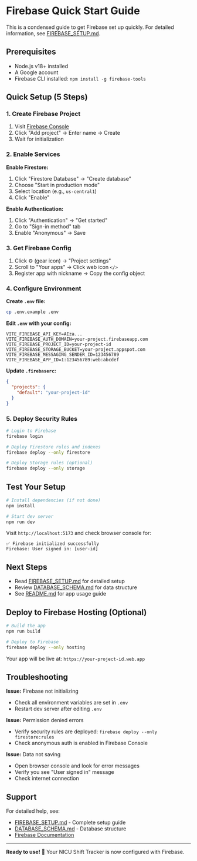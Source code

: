 # Firebase Quick Start Guide

This is a condensed guide to get Firebase set up quickly. For detailed information, see [FIREBASE_SETUP.md](./FIREBASE_SETUP.md).

## Prerequisites

- Node.js v18+ installed
- A Google account
- Firebase CLI installed: `npm install -g firebase-tools`

## Quick Setup (5 Steps)

### 1. Create Firebase Project

1. Visit [Firebase Console](https://console.firebase.google.com/)
2. Click "Add project" → Enter name → Create
3. Wait for initialization

### 2. Enable Services

**Enable Firestore:**
1. Click "Firestore Database" → "Create database"
2. Choose "Start in production mode"
3. Select location (e.g., `us-central1`)
4. Click "Enable"

**Enable Authentication:**
1. Click "Authentication" → "Get started"
2. Go to "Sign-in method" tab
3. Enable "Anonymous" → Save

### 3. Get Firebase Config

1. Click ⚙️ (gear icon) → "Project settings"
2. Scroll to "Your apps" → Click web icon `</>`
3. Register app with nickname → Copy the config object

### 4. Configure Environment

**Create `.env` file:**
```bash
cp .env.example .env
```

**Edit `.env` with your config:**
```env
VITE_FIREBASE_API_KEY=AIza...
VITE_FIREBASE_AUTH_DOMAIN=your-project.firebaseapp.com
VITE_FIREBASE_PROJECT_ID=your-project-id
VITE_FIREBASE_STORAGE_BUCKET=your-project.appspot.com
VITE_FIREBASE_MESSAGING_SENDER_ID=123456789
VITE_FIREBASE_APP_ID=1:123456789:web:abcdef
```

**Update `.firebaserc`:**
```json
{
  "projects": {
    "default": "your-project-id"
  }
}
```

### 5. Deploy Security Rules

```bash
# Login to Firebase
firebase login

# Deploy Firestore rules and indexes
firebase deploy --only firestore

# Deploy Storage rules (optional)
firebase deploy --only storage
```

## Test Your Setup

```bash
# Install dependencies (if not done)
npm install

# Start dev server
npm run dev
```

Visit `http://localhost:5173` and check browser console for:
```
✅ Firebase initialized successfully
Firebase: User signed in: [user-id]
```

## Next Steps

- Read [FIREBASE_SETUP.md](./FIREBASE_SETUP.md) for detailed setup
- Review [DATABASE_SCHEMA.md](./DATABASE_SCHEMA.md) for data structure
- See [README.md](./README.md) for app usage guide

## Deploy to Firebase Hosting (Optional)

```bash
# Build the app
npm run build

# Deploy to Firebase
firebase deploy --only hosting
```

Your app will be live at: `https://your-project-id.web.app`

## Troubleshooting

**Issue:** Firebase not initializing
- Check all environment variables are set in `.env`
- Restart dev server after editing `.env`

**Issue:** Permission denied errors
- Verify security rules are deployed: `firebase deploy --only firestore:rules`
- Check anonymous auth is enabled in Firebase Console

**Issue:** Data not saving
- Open browser console and look for error messages
- Verify you see "User signed in" message
- Check internet connection

## Support

For detailed help, see:
- [FIREBASE_SETUP.md](./FIREBASE_SETUP.md) - Complete setup guide
- [DATABASE_SCHEMA.md](./DATABASE_SCHEMA.md) - Database structure
- [Firebase Documentation](https://firebase.google.com/docs)

---

**Ready to use!** 🚀 Your NICU Shift Tracker is now configured with Firebase.
